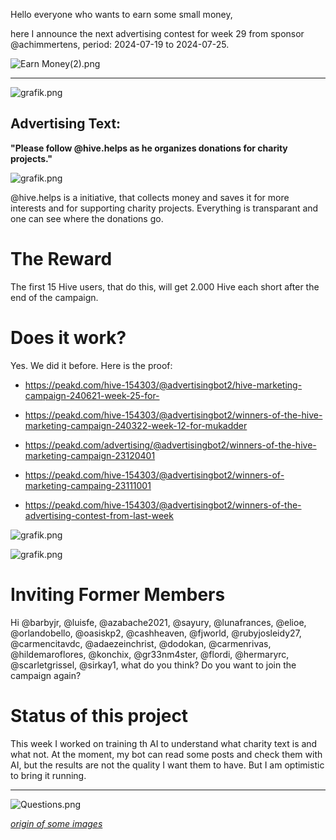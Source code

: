 Hello everyone who wants to earn some small money,

here I announce the next advertising contest for week 29 from sponsor @achimmertens, period: 2024-07-19 to 2024-07-25.

![Earn Money(2).png](https://files.peakd.com/file/peakd-hive/achimmertens/AKAr2pK3Nw7DhpREEcx2yQ1dSe3BQ4KKDFLKAWjNL9Ni952afaaKuqX68gTapsB.png)

---

![grafik.png](https://files.peakd.com/file/peakd-hive/advertisingbot2/23zbKpafXUuXqcgN1UqE4ELLLjBk6HWR7VCHXMBWeuuhHvjVr9V26Vu632H51AX3QEB1Q.png)

## Advertising Text:
**"Please follow @hive.helps as he organizes donations for charity projects."**

![grafik.png](https://files.peakd.com/file/peakd-hive/advertisingbot2/EpnDF7XjUzRvHbukYSaPzgLofEeP2bKekjBmuA9oo8mHW8BAv1i1sGfdg5fHShUuuSn.png)

@hive.helps is a initiative, that collects money and saves it for more interests and for supporting charity projects. Everything is transparant and one can see where the donations go.


# The Reward

The first 15 Hive users, that do this, will get 2.000 Hive each short after the end of the campaign.


# Does it work?
Yes. We did it before. Here is the proof:

* https://peakd.com/hive-154303/@advertisingbot2/hive-marketing-campaign-240621-week-25-for-

* https://peakd.com/hive-154303/@advertisingbot2/winners-of-the-hive-marketing-campaign-240322-week-12-for-mukadder 

* https://peakd.com/advertising/@advertisingbot2/winners-of-the-hive-marketing-campaign-23120401 

* https://peakd.com/hive-154303/@advertisingbot2/winners-of-marketing-campaing-23111001

* https://peakd.com/hive-154303/@advertisingbot2/winners-of-the-advertising-contest-from-last-week

![grafik.png](https://files.peakd.com/file/peakd-hive/advertisingbot2/23vrtfBe9soddee9UwH688PMyJYa2GjTPDpiV9s9mAwMHwp7AWurWJanpDDMtpQJx9z89.png)

![grafik.png](https://files.peakd.com/file/peakd-hive/achimmertens/23wghGTaUFS6SsidPJ6d5QqyM3cxpzSj2PMQ8r2XZSWHeBAi2jC4e7JdmyTWL8DbtYTpc.png)

# Inviting Former Members
Hi @barbyjr, @luisfe, @azabache2021, @sayury, @lunafrances, @elioe, @orlandobello, @oasiskp2, @cashheaven, @fjworld, @rubyjosleidy27, @carmencitavdc, @adaezeinchrist, @dodokan, @carmenrivas, @hildemaroflores, @konchix, @gr33nm4ster, @flordi, @hermaryrc, @scarletgrissel, @sirkay1,
what do you think? Do you want to join the campaign again?

# Status of this project

This week I worked on training th AI to understand what charity text is and what not. At the moment, my bot can read some posts and check them with AI, but the results are not the quality I want them to have. But I am optimistic to bring it running.

---

![Questions.png](https://files.peakd.com/file/peakd-hive/achimmertens/AKKRqJt1qnuNodPEACGiuC9iauEfvSWwo3w9ACbwELDzPg5VpvwJCsfsA8ptwYH.png)

*[origin of some images](https://photofunia.com/)*
